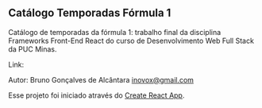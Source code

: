 ## Catálogo Temporadas Fórmula 1

Catálogo de temporadas da fórmula 1: trabalho final da disciplina Frameworks Front-End React do curso de Desenvolvimento Web Full Stack da PUC Minas.

Link: 

Autor: Bruno Gonçalves de Alcântara
inovox@gmail.com

Esse projeto foi iniciado através do [Create React App](https://github.com/facebook/create-react-app).
